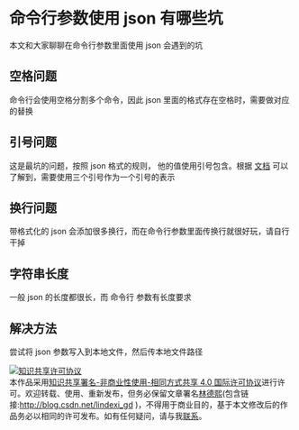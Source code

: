 
# 命令行参数使用 json 有哪些坑

本文和大家聊聊在命令行参数里面使用 json 会遇到的坑

<!--more-->


<!-- CreateTime:6/30/2020 2:41:05 PM -->

## 空格问题

命令行会使用空格分割多个命令，因此 json 里面的格式存在空格时，需要做对应的替换

## 引号问题

这是最坑的问题，按照 json 格式的规则， 他的值使用引号包含。根据 [文档](https://msdn.microsoft.com/en-us/library/system.diagnostics.processstartinfo.arguments(v=vs.110).aspx) 可以了解到，需要使用三个引号作为一个引号的表示

## 换行问题

带格式化的 json 会添加很多换行，而在命令行参数里面传换行就很好玩，请自行干掉

## 字符串长度

一般 json 的长度都很长，而 命令行 参数有长度要求

## 解决方法

尝试将 json 参数写入到本地文件，然后传本地文件路径





<a rel="license" href="http://creativecommons.org/licenses/by-nc-sa/4.0/"><img alt="知识共享许可协议" style="border-width:0" src="https://licensebuttons.net/l/by-nc-sa/4.0/88x31.png" /></a><br />本作品采用<a rel="license" href="http://creativecommons.org/licenses/by-nc-sa/4.0/">知识共享署名-非商业性使用-相同方式共享 4.0 国际许可协议</a>进行许可。欢迎转载、使用、重新发布，但务必保留文章署名[林德熙](http://blog.csdn.net/lindexi_gd)(包含链接:http://blog.csdn.net/lindexi_gd )，不得用于商业目的，基于本文修改后的作品务必以相同的许可发布。如有任何疑问，请与我[联系](mailto:lindexi_gd@163.com)。